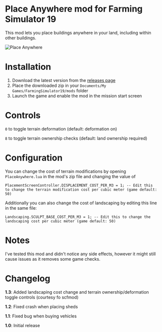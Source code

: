 # Place Anywhere mod for Farming Simulator 19
This mod lets you place buildings anywhere in your land, including within other buildings.

![Place Anywhere](https://i.imgur.com/FZ4SIYF.png)

# Installation
1. Download the latest version from the [releases page](https://github.com/napalm00/FS19PlaceAnywhere/releases)
2. Place the downloaded zip in your `Documents/My Games/FarmingSimulator19/mods` folder
3. Launch the game and enable the mod in the mission start screen

# Controls
`0` to toggle terrain deformation (default: deformation on)

`8` to toggle terrain ownership checks (default: land ownership required)

# Configuration
You can change the cost of terrain modifications by opening `PlaceAnywhere.lua` in the mod's zip file and changing the value of
```
PlacementScreenController.DISPLACEMENT_COST_PER_M3 = 1; -- Edit this to change the terrain modification cost per cubic meter (game default: 50)
```

Additionally you can also change the cost of landscaping by editing this line in the same file:
```
Landscaping.SCULPT_BASE_COST_PER_M3 = 1; -- Edit this to change the landscaping cost per cubic meter (game default: 50)
```

# Notes
I've tested this mod and didn't notice any side effects, however it might still cause issues as it removes some game checks.

# Changelog

**1.3**: Added landscaping cost change and terrain ownership/deformation toggle controls (courtesy fo scfmod)

**1.2**: Fixed crash when placing sheds

**1.1**: Fixed bug when buying vehicles

**1.0**: Initial release

